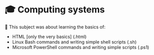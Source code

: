 # 🎓 Computing systems
📘 This subject was about learning the basics of:
- HTML [only the very basics] (.html)
- Linux Bash commands and writing simple shell scripts (.sh)
- Microsoft PowerShell commands and writing simple scripts (.ps1)
